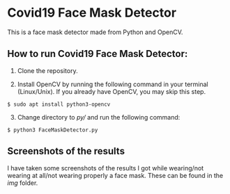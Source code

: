 # Covid19 Face Mask Detector
This is a face mask detector made from Python and OpenCV.

## How to run Covid19 Face Mask Detector:
1. Clone the repository.

2. Install OpenCV by running the following command in your terminal (Linux/Unix). If you already have OpenCV, you may skip this step.
``` 
$ sudo apt install python3-opencv
```
3. Change directory to _py/_ and run the following command:
```
$ python3 FaceMaskDetector.py
```

## Screenshots of the results
I have taken some screenshots of the results I got while wearing/not wearing at all/not wearing properly a face mask. 
These can be found in the _img_ folder.
